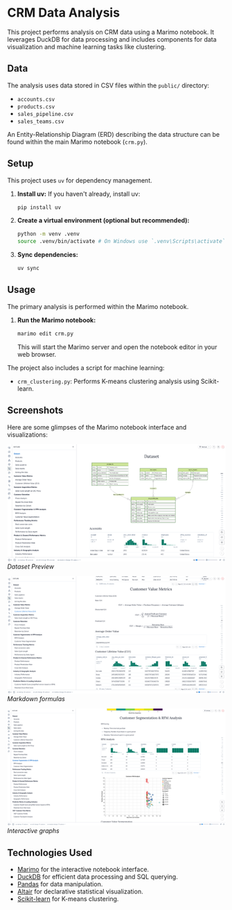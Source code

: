 # CRM Data Analysis

This project performs analysis on CRM data using a Marimo notebook. It leverages DuckDB for data processing and includes components for data visualization and machine learning tasks like clustering.

## Data

The analysis uses data stored in CSV files within the `public/` directory:
- `accounts.csv`
- `products.csv`
- `sales_pipeline.csv`
- `sales_teams.csv`

An Entity-Relationship Diagram (ERD) describing the data structure can be found within the main Marimo notebook (`crm.py`).

## Setup

This project uses `uv` for dependency management.

1.  **Install uv:** If you haven't already, install uv:
    ```bash
    pip install uv
    ```
2.  **Create a virtual environment (optional but recommended):**
    ```bash
    python -m venv .venv
    source .venv/bin/activate # On Windows use `.venv\Scripts\activate`
    ```
3.  **Sync dependencies:**
    ```bash
    uv sync
    ```

## Usage

The primary analysis is performed within the Marimo notebook.

1.  **Run the Marimo notebook:**
    ```bash
    marimo edit crm.py
    ```
    This will start the Marimo server and open the notebook editor in your web browser.

The project also includes a script for machine learning:
- `crm_clustering.py`: Performs K-means clustering analysis using Scikit-learn.

## Screenshots

Here are some glimpses of the Marimo notebook interface and visualizations:

![Screenshot 1](screenshots/image.png)
*Dataset Preview*

![Screenshot 2](screenshots/image2.png)
*Markdown formulas*

![Screenshot 3](screenshots/image3.png)
*Interactive graphs*

## Technologies Used

- [Marimo](https://marimo.io/) for the interactive notebook interface.
- [DuckDB](https://duckdb.org/) for efficient data processing and SQL querying.
- [Pandas](https://pandas.pydata.org/) for data manipulation.
- [Altair](https://altair-viz.github.io/) for declarative statistical visualization.
- [Scikit-learn](https://scikit-learn.org/) for K-means clustering.
